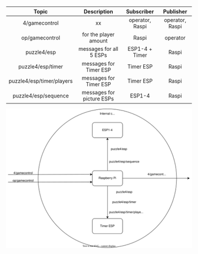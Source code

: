 | Topic | Description | Subscriber | Publisher |
| :--:	| :---------: | :--------: | :--------:|
| 4/gamecontrol | xx | operator, Raspi | operator, Raspi |
| op/gamecontrol | for the player amount | Raspi | operator |
| puzzle4/esp | messages for all 5 ESPs | ESP1-4 + Timer | Raspi |
| puzzle4/esp/timer | messages for Timer ESP | Timer ESP | Raspi |
| puzzle4/esp/timer/players | messages for Timer ESP | Timer ESP | Raspi |
| puzzle4/esp/sequence | messages for picture ESPs | ESP1-4 | Raspi |

<img src="https://github.com/ubilab-ws21/puzzle-4/blob/main/MQTT/mqtt.svg">